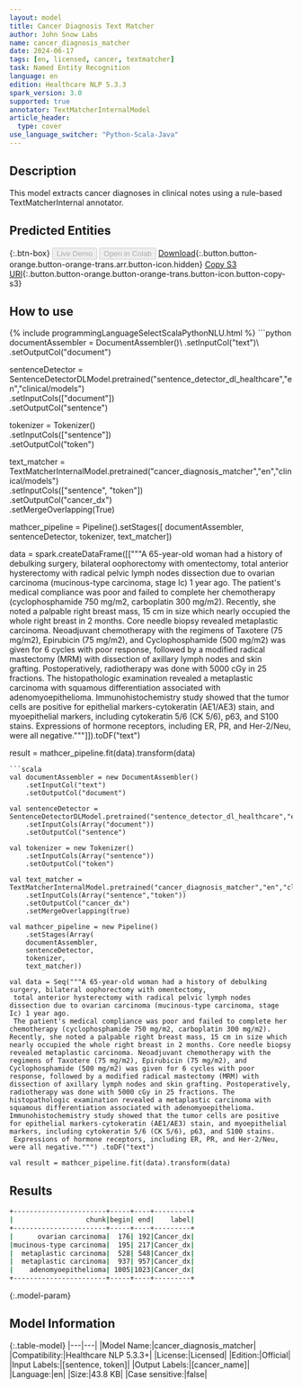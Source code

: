 ```yaml
---
layout: model
title: Cancer Diagnosis Text Matcher
author: John Snow Labs
name: cancer_diagnosis_matcher
date: 2024-06-17
tags: [en, licensed, cancer, textmatcher]
task: Named Entity Recognition
language: en
edition: Healthcare NLP 5.3.3
spark_version: 3.0
supported: true
annotator: TextMatcherInternalModel
article_header:
  type: cover
use_language_switcher: "Python-Scala-Java"
---
```


## Description

This model extracts cancer diagnoses in clinical notes using a rule-based TextMatcherInternal annotator.

## Predicted Entities



{:.btn-box}
<button class="button button-orange" disabled>Live Demo</button>
<button class="button button-orange" disabled>Open in Colab</button>
[Download](https://s3.amazonaws.com/auxdata.johnsnowlabs.com/clinical/models/cancer_diagnosis_matcher_en_5.3.3_3.0_1718623847779.zip){:.button.button-orange.button-orange-trans.arr.button-icon.hidden}
[Copy S3 URI](s3://auxdata.johnsnowlabs.com/clinical/models/cancer_diagnosis_matcher_en_5.3.3_3.0_1718623847779.zip){:.button.button-orange.button-orange-trans.button-icon.button-copy-s3}

## How to use



<div class="tabs-box" markdown="1">
{% include programmingLanguageSelectScalaPythonNLU.html %}
```python
documentAssembler = DocumentAssembler()\
    .setInputCol("text")\
    .setOutputCol("document")

sentenceDetector = SentenceDetectorDLModel.pretrained("sentence_detector_dl_healthcare","en","clinical/models")\
    .setInputCols(["document"])\
    .setOutputCol("sentence")

tokenizer = Tokenizer()\
    .setInputCols(["sentence"])\
    .setOutputCol("token")

text_matcher = TextMatcherInternalModel.pretrained("cancer_diagnosis_matcher","en","clinical/models") \
    .setInputCols(["sentence", "token"])\
    .setOutputCol("cancer_dx")\
    .setMergeOverlapping(True)

mathcer_pipeline = Pipeline().setStages([
    documentAssembler,
    sentenceDetector,
    tokenizer,
    text_matcher])

data = spark.createDataFrame([["""A 65-year-old woman had a history of debulking surgery, bilateral oophorectomy with omentectomy,
 total anterior hysterectomy with radical pelvic lymph nodes dissection due to ovarian carcinoma (mucinous-type carcinoma, stage Ic) 1 year ago.
 The patient's medical compliance was poor and failed to complete her chemotherapy (cyclophosphamide 750 mg/m2, carboplatin 300 mg/m2). Recently, she noted a palpable right breast mass, 15 cm in size which nearly occupied the whole right breast in 2 months. Core needle biopsy revealed metaplastic carcinoma. Neoadjuvant chemotherapy with the regimens of Taxotere (75 mg/m2), Epirubicin (75 mg/m2), and Cyclophosphamide (500 mg/m2) was given for 6 cycles with poor response, followed by a modified radical mastectomy (MRM) with dissection of axillary lymph nodes and skin grafting. Postoperatively, radiotherapy was done with 5000 cGy in 25 fractions. The histopathologic examination revealed a metaplastic carcinoma with squamous differentiation associated with adenomyoepithelioma. Immunohistochemistry study showed that the tumor cells are positive for epithelial markers-cytokeratin (AE1/AE3) stain, and myoepithelial markers, including cytokeratin 5/6 (CK 5/6), p63, and S100 stains.
 Expressions of hormone receptors, including ER, PR, and Her-2/Neu, were all negative."""]]).toDF("text")

result = mathcer_pipeline.fit(data).transform(data)
```
```scala
val documentAssembler = new DocumentAssembler()
    .setInputCol("text")
    .setOutputCol("document")

val sentenceDetector = SentenceDetectorDLModel.pretrained("sentence_detector_dl_healthcare","en","clinical/models")
    .setInputCols(Array("document"))
    .setOutputCol("sentence")

val tokenizer = new Tokenizer()
    .setInputCols(Array("sentence"))
    .setOutputCol("token")

val text_matcher = TextMatcherInternalModel.pretrained("cancer_diagnosis_matcher","en","clinical/models")
    .setInputCols(Array("sentence","token"))
    .setOutputCol("cancer_dx")
    .setMergeOverlapping(true)

val mathcer_pipeline = new Pipeline()
    .setStages(Array(
    documentAssembler,
    sentenceDetector,
    tokenizer,
    text_matcher))

val data = Seq("""A 65-year-old woman had a history of debulking surgery, bilateral oophorectomy with omentectomy,
 total anterior hysterectomy with radical pelvic lymph nodes dissection due to ovarian carcinoma (mucinous-type carcinoma, stage Ic) 1 year ago.
 The patient's medical compliance was poor and failed to complete her chemotherapy (cyclophosphamide 750 mg/m2, carboplatin 300 mg/m2). Recently, she noted a palpable right breast mass, 15 cm in size which nearly occupied the whole right breast in 2 months. Core needle biopsy revealed metaplastic carcinoma. Neoadjuvant chemotherapy with the regimens of Taxotere (75 mg/m2), Epirubicin (75 mg/m2), and Cyclophosphamide (500 mg/m2) was given for 6 cycles with poor response, followed by a modified radical mastectomy (MRM) with dissection of axillary lymph nodes and skin grafting. Postoperatively, radiotherapy was done with 5000 cGy in 25 fractions. The histopathologic examination revealed a metaplastic carcinoma with squamous differentiation associated with adenomyoepithelioma. Immunohistochemistry study showed that the tumor cells are positive for epithelial markers-cytokeratin (AE1/AE3) stain, and myoepithelial markers, including cytokeratin 5/6 (CK 5/6), p63, and S100 stains.
 Expressions of hormone receptors, including ER, PR, and Her-2/Neu, were all negative.""") .toDF("text")

val result = mathcer_pipeline.fit(data).transform(data)
```
</div>

## Results

```bash
+-----------------------+-----+----+---------+
|                  chunk|begin| end|    label|
+-----------------------+-----+----+---------+
|      ovarian carcinoma|  176| 192|Cancer_dx|
|mucinous-type carcinoma|  195| 217|Cancer_dx|
|  metaplastic carcinoma|  528| 548|Cancer_dx|
|  metaplastic carcinoma|  937| 957|Cancer_dx|
|    adenomyoepithelioma| 1005|1023|Cancer_dx|
+-----------------------+-----+----+---------+
```

{:.model-param}
## Model Information

{:.table-model}
|---|---|
|Model Name:|cancer_diagnosis_matcher|
|Compatibility:|Healthcare NLP 5.3.3+|
|License:|Licensed|
|Edition:|Official|
|Input Labels:|[sentence, token]|
|Output Labels:|[cancer_name]|
|Language:|en|
|Size:|43.8 KB|
|Case sensitive:|false|